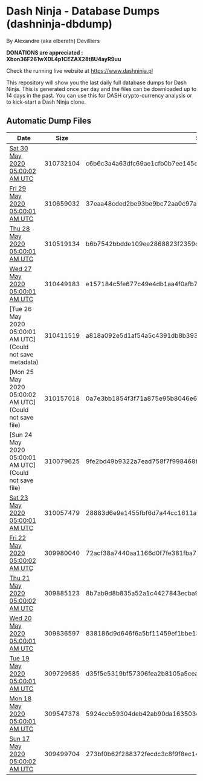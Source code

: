 # Dash Ninja - Database Dumps (dashninja-dbdump)
By Alexandre (aka elbereth) Devilliers

**DONATIONS are appreciated : Xbon36F261wXDL4p1CEZAX28t8U4ayR9uu**

Check the running live website at https://www.dashninja.pl

This repository will show you the last daily full database dumps for Dash Ninja. This is generated once per day and the files can be downloaded up to 14 days in the past.
You can use this for DASH crypto-currency analysis or to kick-start a Dash Ninja clone.


## Automatic Dump Files
| Date | Size | SHA256 |
|--|--|--|
| [Sat 30 May 2020 05:00:02 AM UTC]() | 310732104 | c6b6c3a4a63dfc69ae1cfb0b7ee145e92051ef3e10da755d079b4cf84e1b1667 | 
| [Fri 29 May 2020 05:00:01 AM UTC](https://transfer.sh/4OJaf/dashninja-dbdump-20200529070001.tar.bz2) | 310659032 | 37eaa48cded2be93be9bc72aa0c97ab06187e77201e76b0cd41719a36f1485c5 | 
| [Thu 28 May 2020 05:00:01 AM UTC](https://transfer.sh/trYEO/dashninja-dbdump-20200528070001.tar.bz2) | 310519134 | b6b7542bbdde109ee2868823f2359d291ac6571355100700e1d9400905ccc753 | 
| [Wed 27 May 2020 05:00:01 AM UTC](https://transfer.sh/N0o2B/dashninja-dbdump-20200527070001.tar.bz2) | 310449183 | e157184c5fe677c49e4db1aa4f0afb7f797d8b245b6cabdc7842d4aff0ad045c | 
| [Tue 26 May 2020 05:00:01 AM UTC](Could not save metadata) | 310411519 | a818a092e5d1af54a5c4391db8b393ee22f5781482580f61955c22320f17134b | 
| [Mon 25 May 2020 05:00:02 AM UTC](Could not save file) | 310157018 | 0a7e3bb1854f3f71a875e95b8046e6ee5a21d561564f587eb2e5c0283285a535 | 
| [Sun 24 May 2020 05:00:01 AM UTC](Could not save file) | 310079625 | 9fe2bd49b9322a7ead758f7f998468f2391b934189d307809e28b9e701ab2c11 | 
| [Sat 23 May 2020 05:00:01 AM UTC](https://transfer.sh/Ed4FV/dashninja-dbdump-20200523070001.tar.bz2) | 310057479 | 28883d6e9e1455fbf6d7a44cc1611a635c0c7fe0701db8982c686249ed679145 | 
| [Fri 22 May 2020 05:00:02 AM UTC](https://transfer.sh/h21PZ/dashninja-dbdump-20200522070002.tar.bz2) | 309980040 | 72acf38a7440aa1166d0f7fe381fba78f9c1f5d4389916acf9c264d8bcdf1a42 | 
| [Thu 21 May 2020 05:00:02 AM UTC](https://transfer.sh/6334L/dashninja-dbdump-20200521070002.tar.bz2) | 309885123 | 8b7ab9d8b835a52a1c4427843ecba9239a25353d680d5466ee2ef8fecd9b4623 | 
| [Wed 20 May 2020 05:00:01 AM UTC](https://transfer.sh/161VAi/dashninja-dbdump-20200520070001.tar.bz2) | 309836597 | 838186d9d646f6a5bf11459ef1bbe13657ecaf66d86786a9b98170e693c23700 | 
| [Tue 19 May 2020 05:00:01 AM UTC]() | 309729585 | d35f5e5319bf57306fea2b8105a5ceab7613191336256df4c8071b0bbc6ca930 | 
| [Mon 18 May 2020 05:00:01 AM UTC](https://transfer.sh/y2MEk/dashninja-dbdump-20200518070001.tar.bz2) | 309547378 | 5924ccb59304deb42ab90da163503c49b900d4380e5740d1a80c106615618835 | 
| [Sun 17 May 2020 05:00:02 AM UTC]() | 309499704 | 273bf0b62f288372fecdc3c8f9f8ec14cc35e7580352ab66ca9d05b97b0e6d0a | 
